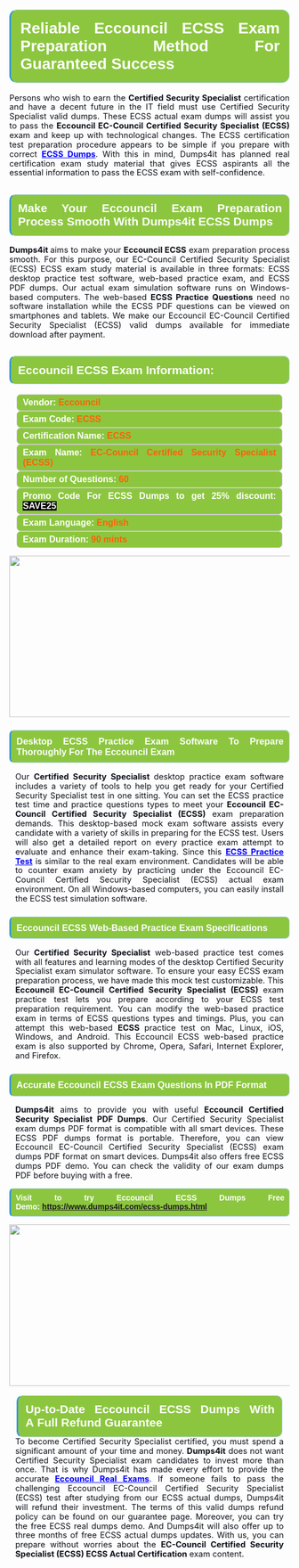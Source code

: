

<h1 style="text-align: justify;"><span style="font-family:Arial,Helvetica,sans-serif;"><strong><span style="display: block; color: #FFFFFF; background: #8cc63f; border: 0.5px solid #AED6F1; border-left: 3px solid #3498DB; padding: .6em; border-radius: 0.5em;">Reliable Eccouncil ECSS Exam Preparation Method For Guaranteed Success </span></strong></span></h1>

<p style="margin: 0in 0.0001pt; text-align: justify;"><span style="font-size:11pt"><span style="line-height:115%"><span sans-serif="" style="font-family:Calibri,"><span style="color:#0e101a">Persons who wish to earn the <strong><span calibri="" style="font-family:">Certified Security Specialist</span></strong> certification and have a decent future in the IT field must use Certified Security Specialist valid dumps. These ECSS actual exam dumps will assist you to pass the <b>Eccouncil EC-Council Certified Security Specialist (ECSS) </b>exam and keep up with technological changes. The ECSS certification test preparation procedure appears to be simple if you prepare with correct <a href="https://www.dumps4it.com/ecss-dumps.html" style="color:blue; text-decoration:underline"><b>ECSS Dumps</b></a>. With this in mind, Dumps4it has planned real certification exam study material that gives ECSS aspirants all the essential information to pass the ECSS exam with self-confidence.</span></span><span sans-serif="" style="font-family:Calibri,"><span style="font-size:12.0pt"><span style="line-height:115%"><span style="color:#0e101a"> </span></span></span></span></span></span></p>

<h2 style="text-align: justify;"><span style="font-family:Arial,Helvetica,sans-serif;"><strong><span style="display: block; color: #FFFFFF; background: #8cc63f; border: 0.5px solid #AED6F1; border-left: 3px solid #3498DB; padding: .6em; border-radius: 0.5em;">Make Your Eccouncil Exam Preparation Process Smooth With Dumps4it ECSS Dumps</span></strong></span></h2>

<p style="text-align: justify;"><span style="font-size:11pt"><span style="line-height:115%"><span sans-serif="" style="font-family:Calibri,"><b><span style="color:#0e101a">Dumps4it </span></b><span style="color:#0e101a">aims to make your <b>Eccouncil ECSS</b> exam preparation process smooth. For this purpose, our EC-Council Certified Security Specialist (ECSS) ECSS exam study material is available in three formats: ECSS desktop practice test software, web-based practice exam, and ECSS PDF dumps. Our actual exam simulation software runs on Windows-based computers. The web-based <b>ECSS Practice Questions</b> need no software installation while the ECSS PDF questions can be viewed on smartphones and tablets. We make our Eccouncil EC-Council Certified Security Specialist (ECSS) valid dumps available for immediate download after payment. </span></span><span sans-serif="" style="font-family:Calibri,"><span style="font-size:12.0pt"><span style="line-height:115%"><span style="color:#0e101a"> </span></span></span></span></span></span><span style="font-size:11pt"><span style="line-height:115%"><span sans-serif="" style="font-family:Arial,"><span style="color:#0e101a"> </span></span></span></span><span style="font-size:11pt"><span style="line-height:normal"><span sans-serif="" style="font-family:Calibri,"><span style="font-size:12.0pt"><span style="color:#0e101a"><span style="font-size:12pt"><span new="" roman="" style="font-family:" times=""><span calibri="" style="font-family:"><span style="color:#0e101a"><span style="font-size:14px;"> </span></span></span></span></span></span></span></span></span></span></p>

<h2 style="text-align: justify;"><span style="font-family:Arial,Helvetica,sans-serif;"><strong><span style="display: block; color: #FFFFFF; background: #8cc63f; border: 0.5px solid #AED6F1; border-left: 3px solid #3498DB; padding: .6em; border-radius: 0.5em;">Eccouncil ECSS Exam Information:</span></strong></span></h2>

<div style="margin: 0cm 10pt; background: rgb(140, 198, 63); border: 1px solid rgb(204, 204, 204); padding: 5px 10px; border-radius: 0.5em; text-align: justify;"><span style="font-family:Arial,Helvetica,sans-serif;"><span style="font-size: 11pt;"><span style="line-height: normal;"><strong><span style="font-size: 12.0pt;"><span style="color: #FFFFFF;">Vendor:</span> <span style="color: #FF6106;">Eccouncil</span></span></strong></span></span></span></div>

<div style="margin: 0cm 10pt; background: rgb(140, 198, 63); border: 1px solid rgb(204, 204, 204); padding: 5px 10px; border-radius: 0.5em; text-align: justify;"><span style="font-family:Arial,Helvetica,sans-serif;"><span style="font-size: 11pt;"><span style="line-height: normal;"><strong><span style="font-size: 12.0pt;"><span style="color: #FFFFFF;">Exam Code:</span> <span style="color: #FF6106;">ECSS</span></span></strong></span></span></span></div>

<div style="margin: 0cm 10pt; background: rgb(140, 198, 63); border: 1px solid rgb(204, 204, 204); padding: 5px 10px; border-radius: 0.5em; text-align: justify;"><span style="font-family:Arial,Helvetica,sans-serif;"><span style="font-size: 11pt;"><span style="line-height: normal;"><strong><span style="font-size: 12.0pt;"><span style="color: #FFFFFF;">Certification Name:</span> <span style="color: #FF6106;">ECSS</span></span></strong></span></span></span></div>

<div style="margin: 0cm 10pt; background: rgb(140, 198, 63); border: 1px solid rgb(204, 204, 204); padding: 5px 10px; border-radius: 0.5em; text-align: justify;"><span style="font-family:Arial,Helvetica,sans-serif;"><span style="font-size: 11pt;"><span style="line-height: normal;"><strong><span style="font-size: 12.0pt;"><span style="color: #FFFFFF;">Exam Name:</span> <span style="color: #FF6106;">EC-Council Certified Security Specialist (ECSS)</span></span></strong></span></span></span></div>

<div style="margin: 0cm 10pt; background: rgb(140, 198, 63); border: 1px solid rgb(204, 204, 204); padding: 5px 10px; border-radius: 0.5em; text-align: justify;"><span style="font-family:Arial,Helvetica,sans-serif;"><span style="font-size: 11pt;"><span style="line-height: normal;"><strong><span style="font-size: 12.0pt;"><span style="color: #FFFFFF;">Number of Questions: </span><span style="color: #FF6106;">60</span></span></strong></span></span></span></div>

<div style="margin: 0cm 10pt; background: rgb(140, 198, 63); border: 1px solid rgb(204, 204, 204); padding: 5px 10px; border-radius: 0.5em; text-align: justify;"><span style="font-family:Arial,Helvetica,sans-serif;"><span style="font-size: 11pt;"><span style="line-height: normal;"><strong><span style="font-size: 12.0pt;"><span style="color: #FFFFFF;">Promo Code For ECSS Dumps to get 25% discount: </span><span style="color:#FFFFFF;"><span style="background-color:#000000;">SAVE25</span></span></span></strong></span></span></span></div>

<div style="margin: 0cm 10pt; background: rgb(140, 198, 63); border: 1px solid rgb(204, 204, 204); padding: 5px 10px; border-radius: 0.5em; text-align: justify;"><span style="font-family:Arial,Helvetica,sans-serif;"><span style="font-size: 11pt;"><span style="line-height: normal;"><strong><span style="font-size: 12.0pt;"><span style="color: #FFFFFF;">Exam Language:</span> <span style="color: #FF6106;">English</span></span></strong></span></span></span></div>

<div style="margin: 0cm 10pt; background: rgb(140, 198, 63); border: 1px solid rgb(204, 204, 204); padding: 5px 10px; border-radius: 0.5em; text-align: justify;"><span style="font-family:Arial,Helvetica,sans-serif;"><span style="font-size: 11pt;"><span style="line-height: normal;"><strong><span style="font-size: 12.0pt;"><span style="color: #FFFFFF;">Exam Duration: </span><span style="color: #FF6106;">90 mints</span></span></strong></span></span></span></div>

<p style="text-align: center;"><a href="https://www.dumps4it.com/ecss-dumps.html"><img src="https://i.imgur.com/a474NNd.jpg" style="height: 290px; width: 700px;" /></a></p>

<h3 style="text-align: justify;"><span style="font-family:Arial,Helvetica,sans-serif;"><strong><span style="display: block; color: #FFFFFF; background: #8cc63f; border: 0.5px solid #AED6F1; border-left: 3px solid #3498DB; padding: .6em; border-radius: 0.5em;">Desktop ECSS Practice Exam Software To Prepare Thoroughly For The Eccouncil Exam </span></strong></span></h3>

<p style="margin-bottom:.0001pt; text-align:justify; margin:0in 8pt"><span style="font-size:11pt"><span style="line-height:115%"><span sans-serif="" style="font-family:Calibri,"><span style="color:#0e101a">Our <b>Certified Security Specialist </b>desktop practice exam software includes a variety of tools to help you get ready for your Certified Security Specialist test in one sitting. You can set the ECSS practice test time and practice questions types to meet your <b>Eccouncil EC-Council Certified Security Specialist (ECSS)</b> exam preparation demands. This desktop-based mock exam software assists every candidate with a variety of skills in preparing for the ECSS test. Users will also get a detailed report on every practice exam attempt to evaluate and enhance their exam-taking. Since this <a href="https://www.dumps4it.com/ecss-dumps.html" style="color:blue; text-decoration:underline"><b>ECSS Practice Test</b></a> is similar to the real exam environment. Candidates will be able to counter exam anxiety by practicing under the Eccouncil EC-Council Certified Security Specialist (ECSS) actual exam environment. On all Windows-based computers, you can easily install the ECSS test simulation software.</span></span></span></span></p>

<h3 style="text-align: justify;"><span style="font-family:Arial,Helvetica,sans-serif;"><strong><span style="display: block; color: #FFFFFF; background: #8cc63f; border: 0.5px solid #AED6F1; border-left: 3px solid #3498DB; padding: .6em; border-radius: 0.5em;">Eccouncil ECSS Web-Based Practice Exam Specifications  </span></strong></span></h3>

<p style="margin-bottom:.0001pt; text-align:justify; margin:0in 8pt"><span style="font-size:11pt"><span style="line-height:115%"><span sans-serif="" style="font-family:Calibri,"><span style="color:#0e101a">Our <b>Certified Security Specialist</b> web-based practice test comes with all features and learning modes of the desktop Certified Security Specialist exam simulator software. To ensure your easy ECSS exam preparation process, we have made this mock test customizable. This <b>Eccouncil EC-Council Certified Security Specialist (ECSS) </b>exam practice test lets you prepare according to your ECSS test preparation requirement. You can modify the web-based practice exam in terms of ECSS questions types and timings. Plus, you can attempt this web-based <b>ECSS </b> practice test on Mac, Linux, iOS, Windows, and Android. This Eccouncil ECSS web-based practice exam is also supported by Chrome, Opera, Safari, Internet Explorer, and Firefox. </span></span><span sans-serif="" style="font-family:Calibri,"><span style="font-size:12.0pt"><span style="line-height:115%"><span style="color:#0e101a"> </span></span></span></span></span></span></p>

<h3 style="text-align: justify;"><span style="font-family:Arial,Helvetica,sans-serif;"><strong><span style="display: block; color: #FFFFFF; background: #8cc63f; border: 0.5px solid #AED6F1; border-left: 3px solid #3498DB; padding: .6em; border-radius: 0.5em;">Accurate Eccouncil ECSS Exam Questions In PDF Format  </span></strong></span></h3>

<p style="margin-bottom:.0001pt; text-align:justify; margin:0in 8pt"><span style="font-size:11pt"><span style="line-height:115%"><span sans-serif="" style="font-family:Calibri,"><strong><span calibri="" style="font-family:"><span style="color:#0e101a">Dumps4it</span></span></strong><span style="color:#0e101a"> aims to provide you with useful <b>Eccouncil Certified Security Specialist PDF Dumps</b>. Our Certified Security Specialist exam dumps PDF format is compatible with all smart devices. These ECSS PDF dumps format is portable. Therefore, you can view Eccouncil EC-Council Certified Security Specialist (ECSS) exam dumps PDF format on smart devices. Dumps4it also offers free ECSS dumps PDF demo. You can check the validity of our <b></b> exam dumps PDF before buying with a free. </span></span><span sans-serif="" style="font-family:Calibri,"><span style="font-size:12.0pt"><span style="line-height:115%"><span style="color:#0e101a"> </span></span></span></span></span></span></p>

<p style="text-align:justify; margin-right:0in; margin-left:0in"><span style="font-family:Arial,Helvetica,sans-serif;"><strong><span style="display: block; color: #FFFFFF; background: #8cc63f; border: 0.5px solid #AED6F1; border-left: 3px solid #3498DB; padding: .6em; border-radius: 0.5em;"><span ms="" trebuchet="">Visit to try Eccouncil ECSS Dumps Free Demo: </span><a href="https://www.dumps4it.com/ecss-dumps.html" ms="" trebuchet="">https://www.dumps4it.com/ecss-dumps.html</a></span></strong></span></p>

<p style="margin: 0in 0.0001pt; text-align: center;"><a href="https://www.dumps4it.com/ecss-dumps.html"><img src="https://i.imgur.com/tHvwmqt.jpg" style="height: 290px; width: 700px;" /></a></p>

<p style="margin: 0in 0.0001pt; text-align: center;"> </p>

<h2 style="margin: 0in 10pt; text-align: justify;"><span style="font-family:Arial,Helvetica,sans-serif;"><strong><span style="display: block; color: #FFFFFF; background: #8cc63f; border: 0.5px solid #AED6F1; border-left: 3px solid #3498DB; padding: .6em; border-radius: 0.5em;">Up-to-Date Eccouncil ECSS Dumps With A Full Refund Guarantee </span></strong></span></h2>

<p style="text-align:justify; margin:0in 8pt"><span style="font-size:11pt"><span style="line-height:115%"><span sans-serif="" style="font-family:Calibri,"><span style="color:#0e101a">To become Certified Security Specialist certified, you must spend a significant amount of your time and money. <b>Dumps4it</b> does not want Certified Security Specialist exam candidates to invest more than once. That is why Dumps4it has made every effort to provide the accurate<strong><span calibri="" style="font-family:"> <a href="https://www.dumps4it.com/eccouncil-real-exams.html" style="color:blue; text-decoration:underline">Eccouncil Real Exams</a></span></strong>. If someone fails to pass the challenging Eccouncil EC-Council Certified Security Specialist (ECSS) test after studying from our ECSS actual dumps, Dumps4it will refund their investment. The terms of this valid dumps refund policy can be found on our guarantee page. Moreover, you can try the free ECSS real dumps demo. And Dumps4it will also offer up to three months of free ECSS actual dumps updates. With us, you can prepare without worries about the <b>EC-Council Certified Security Specialist (ECSS) ECSS Actual Certification</b> exam content.</span></span></span></span></p>
<gdiv></gdiv><gdiv></gdiv><gdiv></gdiv><gdiv></gdiv><gdiv></gdiv><gdiv></gdiv><gdiv></gdiv><gdiv></gdiv><gdiv></gdiv><gdiv></gdiv><gdiv></gdiv><gdiv></gdiv><gdiv></gdiv><gdiv></gdiv><gdiv></gdiv><gdiv></gdiv><gdiv></gdiv><gdiv></gdiv><gdiv></gdiv><gdiv></gdiv><gdiv></gdiv><gdiv></gdiv><gdiv></gdiv><gdiv></gdiv><gdiv></gdiv><gdiv></gdiv><gdiv></gdiv><gdiv></gdiv><gdiv></gdiv><gdiv></gdiv>
